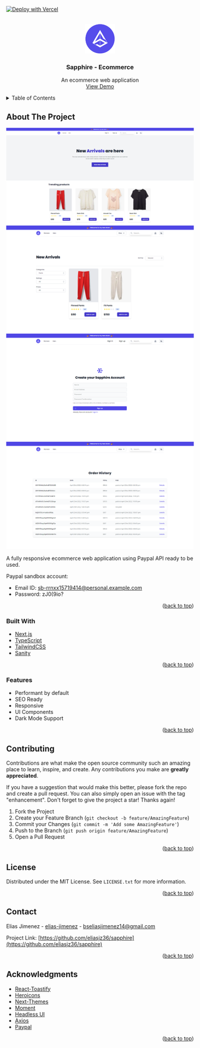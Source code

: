 [![Deploy with Vercel](https://vercel.com/button)](https://vercel.com/new/clone?repository-url=https%3A%2F%2Fgithub.com%2Feliasjz36%2Fsapphire&env=NEXT_PUBLIC_SANITY_PROJECT_ID,NEXT_PUBLIC_SANITY_DATASET,SANITY_AUTH_TOKEN,JWT_SECRET,PAYPAL_CLIENT_ID)

<!-- PROJECT LOGO -->
<br />
<div align="center">
  <img src="./client/public/favicon.svg" alt="Logo" width="80" height="80">

  <h3 align="center">Sapphire - Ecommerce</h3>

  <p align="center">
    An ecommerce web application
    <br />
    <a href="https://sapphire-ecommerce.vercel.app/">View Demo</a>
  </p>
</div>

<!-- TABLE OF CONTENTS -->
<details>
  <summary>Table of Contents</summary>
  <ol>
    <li>
      <a href="#about-the-project">About The Project</a>
      <ul>
        <li><a href="#built-with">Built With</a></li>
        <li><a href="#features">Features</a></li>
      </ul>
    </li>
    <li><a href="#contributing">Contributing</a></li>
    <li><a href="#license">License</a></li>
    <li><a href="#contact">Contact</a></li>
    <li><a href="#acknowledgments">Acknowledgments</a></li>
  </ol>
</details>

<!-- ABOUT THE PROJECT -->

## About The Project

![Hero Screen Shot][hero-screenshot] ![Search Screen Shot][search-screenshot] ![Register Screen Shot][register-screenshot] ![Order History Screen Shot][order-history-screenshot]

A fully responsive ecommerce web application using Paypal API ready to be used.

Paypal sandbox account:

- Email ID: sb-rrnxx15719414@personal.example.com
- Password: zJ0(9io?

<p align="right">(<a href="#top">back to top</a>)</p>

### Built With

- [Next.js](https://nextjs.org/)
- [TypeScript](https://www.typescriptlang.org/)
- [TailwindCSS](https://tailwindcss.com/)
- [Sanity](https://www.sanity.io/)

<p align="right">(<a href="#top">back to top</a>)</p>

### Features

- Performant by default
- SEO Ready
- Responsive
- UI Components
- Dark Mode Support

<p align="right">(<a href="#top">back to top</a>)</p>

<!-- CONTRIBUTING -->

## Contributing

Contributions are what make the open source community such an amazing place to learn, inspire, and create. Any contributions you make are **greatly appreciated**.

If you have a suggestion that would make this better, please fork the repo and create a pull request. You can also simply open an issue with the tag "enhancement". Don't forget to give the project a star! Thanks again!

1. Fork the Project
2. Create your Feature Branch (`git checkout -b feature/AmazingFeature`)
3. Commit your Changes (`git commit -m 'Add some AmazingFeature'`)
4. Push to the Branch (`git push origin feature/AmazingFeature`)
5. Open a Pull Request

<p align="right">(<a href="#top">back to top</a>)</p>

<!-- LICENSE -->

## License

Distributed under the MIT License. See `LICENSE.txt` for more information.

<p align="right">(<a href="#top">back to top</a>)</p>

<!-- CONTACT -->

## Contact

Elias Jimenez - [elias-jimenez](https://www.linkedin.com/in/elias-jimenez/) - bseliasjimenez14@gmail.com

Project Link: [https://github.com/eliasjz36/sapphire](https://github.com/eliasjz36/sapphire)

<p align="right">(<a href="#top">back to top</a>)</p>

<!-- ACKNOWLEDGMENTS -->

## Acknowledgments

- [React-Toastify](https://github.com/fkhadra/react-toastify#readme)
- [Heroicons](https://heroicons.com/)
- [Next-Themes](https://github.com/pacocoursey/next-theme)
- [Moment](https://momentjs.com/)
- [Headless UI](https://headlessui.dev/)
- [Axios](https://axios-http.com/)
- [Paypal](https://developer.paypal.com/)

<p align="right">(<a href="#top">back to top</a>)</p>

<!-- MARKDOWN LINKS & IMAGES -->

[hero-screenshot]: ./client/./public/images/hero-screenshot.png
[search-screenshot]: ./client/./public/images/search-screenshot.png
[order-history-screenshot]: ./client/./public/images/order-history-screenshot.png
[register-screenshot]: ./client/./public/images/register-screenshot.png
